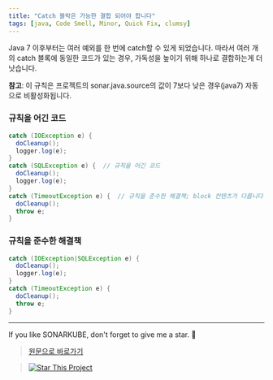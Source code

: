```yaml
---
title: "Catch 블락은 가능한 결합 되어야 합니다"
tags: [java, Code Smell, Minor, Quick Fix, clumsy]
---
```


Java 7 이후부터는 여러 예외를 한 번에 catch할 수 있게 되었습니다.
따라서 여러 개의 catch 블록에 동일한 코드가 있는 경우, 가독성을 높이기 위해 하나로 결합하는게 더 낫습니다.

**참고**: 이 규칙은 프로젝트의 sonar.java.source의 값이 7보다 낮은 경우(java7) 자동으로 비활성화됩니다.

### 규칙을 어긴 코드

```java
catch (IOException e) {
  doCleanup();
  logger.log(e);
}
catch (SQLException e) {  // 규칙을 어긴 코드
  doCleanup();
  logger.log(e);
}
catch (TimeoutException e) {  // 규칙을 준수한 해결책; block 컨텐츠가 다릅니다
  doCleanup();
  throw e;
}
```

### 규칙을 준수한 해결책

```java
catch (IOException|SQLException e) {
  doCleanup();
  logger.log(e);
}
catch (TimeoutException e) {
  doCleanup();
  throw e;
}
```

---

If you like SONARKUBE, don't forget to give me a star. :star2:

> [원문으로 바로가기](https://rules.sonarsource.com/java/tag/clumsy/RSPEC-2147)

> [![Star This Project](https://img.shields.io/github/stars/kantabile/sonarkube.svg?label=Stars&style=social)](https://github.com/kantabile/sonarkube)
